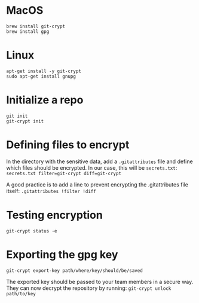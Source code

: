 # MacOS
```
brew install git-crypt
brew install gpg
```

# Linux
```
apt-get install -y git-crypt
sudo apt-get install gnupg
```

# Initialize a repo
```
git init
git-crypt init
```

# Defining files to encrypt
In the directory with the sensitive data, add a `.gitattributes` file and define which files should be encrypted. In our case, this will be `secrets.txt`:
`secrets.txt filter=git-crypt diff=git-crypt`

A good practice is to add a line to prevent encrypting the .gitattributes file itself:
```.gitattributes !filter !diff```

# Testing encryption
```git-crypt status -e```

# Exporting the gpg key
```git-crypt export-key path/where/key/should/be/saved```

The exported key should be passed to your team members in a secure way. They can now decrypt the repository by running:
```git-crypt unlock path/to/key```
